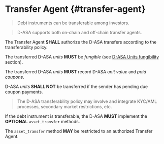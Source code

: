 # Transfer Agent {#transfer-agent}

> Debt instruments can be transferable among investors.

> D-ASA supports both on-chain and off-chain transfer agents.

The Transfer Agent **SHALL** authorize the D-ASA transfers according to the transferability
policy.

The transferred D-ASA *units* **MUST** be *fungible* (see [D-ASA Units fungibility](./units.md#fungibility-fungibility)
section).

The transferred D-ASA *units* **MUST** record D-ASA *unit value* and *paid coupons*.

D-ASA *units* **SHALL NOT** be transferred if the sender has pending due coupon
payments.

> The D-ASA transferability policy may involve and integrate KYC/AML processes,
> secondary market restrictions, etc.

If the debt instrument is transferable, the D-ASA **MUST** implement the **OPTIONAL**
`asset_transfer` methods.

The `asset_transfer` method **MAY** be restricted to an authorized Transfer Agent.
